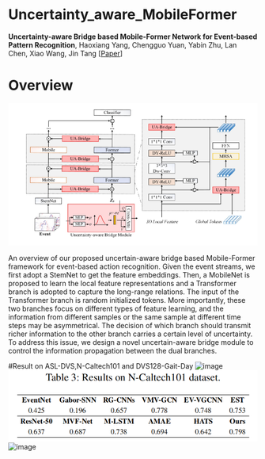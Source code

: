 # Uncertainty_aware_MobileFormer
**Uncertainty-aware Bridge based Mobile-Former Network for Event-based Pattern Recognition**, Haoxiang Yang, Chengguo Yuan, Yabin Zhu, Lan Chen, Xiao Wang, Jin Tang 
[[Paper](https://arxiv.org/abs/2401.11123)]

# Overview
![image](https://github.com/Event-AHU/Uncertainty_aware_MobileFormer/blob/main/IMG/Overview.png)

An overview of our proposed uncertain-aware bridge based Mobile-Former framework for event-based action recognition. Given the event streams, we first adopt a StemNet to get the feature embeddings. Then, a MobileNet is proposed to learn the local feature representations and a Transformer branch is adopted to capture the long-range relations. The input of the Transformer branch is random initialized tokens. More importantly, these two branches focus on different types of feature learning, and the information from different samples or the same sample at different time steps may be asymmetrical. The decision of which branch should transmit richer information to the other branch carries a certain level of uncertainty. To address this issue, we design a novel uncertain-aware bridge module to control the information propagation between the dual branches.
 
#Result on ASL-DVS,N-Caltech101 and DVS128-Gait-Day
![image](https://github.com/Event-AHU/Uncertainty_aware_MobileFormer/blob/main/IMG/ASL-DVS_result.png)
![image](https://github.com/Event-AHU/Uncertainty_aware_MobileFormer/blob/main/IMG/N-Caltech101_result.png)
![image](https://github.com/Event-AHU/Uncertainty_aware_MobileFormer/blob/main/IMG/DVS128-Gait-Day_result.png)
